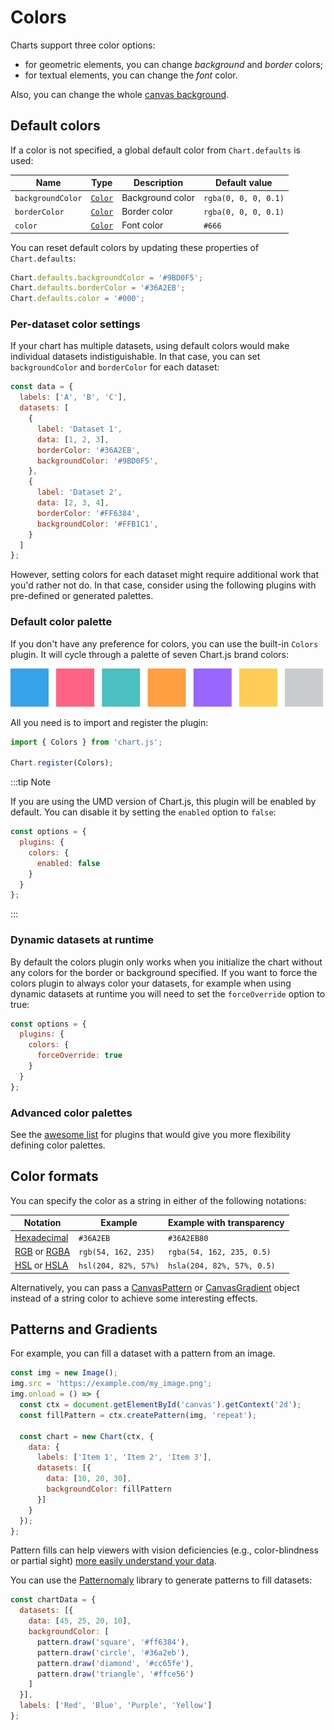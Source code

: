 # Colors

Charts support three color options:
* for geometric elements, you can change *background* and *border* colors;
* for textual elements, you can change the *font* color.

Also, you can change the whole [canvas background](../configuration/canvas-background.html).

## Default colors

If a color is not specified, a global default color from `Chart.defaults` is used:

| Name | Type | Description | Default value
| ---- | ---- | ----------- | -------------
| `backgroundColor` | [`Color`](../api/#color) | Background color | `rgba(0, 0, 0, 0.1)`
| `borderColor` | [`Color`](../api/#color) | Border color | `rgba(0, 0, 0, 0.1)`
| `color` | [`Color`](../api/#color) | Font color | `#666`

You can reset default colors by updating these properties of `Chart.defaults`:

```javascript
Chart.defaults.backgroundColor = '#9BD0F5';
Chart.defaults.borderColor = '#36A2EB';
Chart.defaults.color = '#000';
```

### Per-dataset color settings

If your chart has multiple datasets, using default colors would make individual datasets indistiguishable. In that case, you can set `backgroundColor` and `borderColor` for each dataset:

```javascript
const data = {
  labels: ['A', 'B', 'C'],
  datasets: [
    {
      label: 'Dataset 1',
      data: [1, 2, 3],
      borderColor: '#36A2EB',
      backgroundColor: '#9BD0F5',
    },
    {
      label: 'Dataset 2',
      data: [2, 3, 4],
      borderColor: '#FF6384',
      backgroundColor: '#FFB1C1',
    }
  ]
};
```

However, setting colors for each dataset might require additional work that you'd rather not do. In that case, consider using the following plugins with pre-defined or generated palettes.

### Default color palette

If you don't have any preference for colors, you can use the built-in `Colors` plugin. It will cycle through a palette of seven Chart.js brand colors:

<div style="max-width: 500px;">

![Colors plugin palette](./colors-plugin-palette.png)

</div>

All you need is to import and register the plugin:

```javascript
import { Colors } from 'chart.js';

Chart.register(Colors);
```

:::tip Note

If you are using the UMD version of Chart.js, this plugin will be enabled by default. You can disable it by setting the `enabled` option to `false`:

```js
const options = {
  plugins: {
    colors: {
      enabled: false
    }
  }
};
```

:::

### Dynamic datasets at runtime

By default the colors plugin only works when you initialize the chart without any colors for the border or background specified. 
If you want to force the colors plugin to always color your datasets, for example when using dynamic datasets at runtime you will need to set the `forceOverride` option to true:

```js
const options = {
  plugins: {
    colors: {
      forceOverride: true
    }
  }
};
```


### Advanced color palettes

See the [awesome list](https://github.com/chartjs/awesome#plugins) for plugins that would give you more flexibility defining color palettes.

## Color formats

You can specify the color as a string in either of the following notations:

| Notation | Example | Example with transparency
| -------- | ------- | -------------------------
| [Hexadecimal](https://developer.mozilla.org/en-US/docs/Web/CSS/hex-color) | `#36A2EB` | `#36A2EB80`
| [RGB](https://developer.mozilla.org/en-US/docs/Web/CSS/color_value/rgb) or [RGBA](https://developer.mozilla.org/en-US/docs/Web/CSS/color_value/rgba) | `rgb(54, 162, 235)` | `rgba(54, 162, 235, 0.5)`
| [HSL](https://developer.mozilla.org/en-US/docs/Web/CSS/color_value/hsl) or [HSLA](https://developer.mozilla.org/en-US/docs/Web/CSS/color_value/hsla) | `hsl(204, 82%, 57%)` | `hsla(204, 82%, 57%, 0.5)`

Alternatively, you can pass a [CanvasPattern](https://developer.mozilla.org/en-US/docs/Web/API/CanvasPattern) or [CanvasGradient](https://developer.mozilla.org/en/docs/Web/API/CanvasGradient) object instead of a string color to achieve some interesting effects.

## Patterns and Gradients

For example, you can fill a dataset with a pattern from an image.

```javascript
const img = new Image();
img.src = 'https://example.com/my_image.png';
img.onload = () => {
  const ctx = document.getElementById('canvas').getContext('2d');
  const fillPattern = ctx.createPattern(img, 'repeat');

  const chart = new Chart(ctx, {
    data: {
      labels: ['Item 1', 'Item 2', 'Item 3'],
      datasets: [{
        data: [10, 20, 30],
        backgroundColor: fillPattern
      }]
    }
  });
};
```
Pattern fills can help viewers with vision deficiencies (e.g., color-blindness or partial sight) [more easily understand your data](http://betweentwobrackets.com/data-graphics-and-colour-vision/).

You can use the [Patternomaly](https://github.com/ashiguruma/patternomaly) library to generate patterns to fill datasets:

```javascript
const chartData = {
  datasets: [{
    data: [45, 25, 20, 10],
    backgroundColor: [
      pattern.draw('square', '#ff6384'),
      pattern.draw('circle', '#36a2eb'),
      pattern.draw('diamond', '#cc65fe'),
      pattern.draw('triangle', '#ffce56')
    ]
  }],
  labels: ['Red', 'Blue', 'Purple', 'Yellow']
};
```
